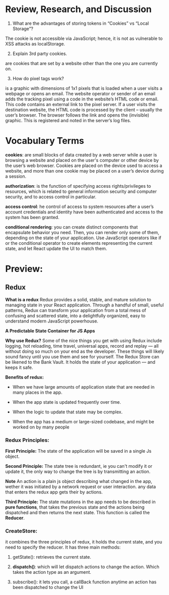 # Review, Research, and Discussion

1. What are the advantages of storing tokens in “Cookies” vs “Local Storage”?

The cookie is not accessible via JavaScript; hence, it is not as vulnerable to XSS attacks as localStorage.

2. Explain 3rd party cookies.

are cookies that are set by a website other than the one you are currently on. 

3. How do pixel tags work?

is a graphic with dimensions of 1x1 pixels that is loaded when a user visits a webpage or opens an email. The website operator or sender of an email adds the tracking pixel using a code in the website’s HTML code or email. This code contains an external link to the pixel server. If a user visits the destination website, the HTML code is processed by the client – usually the user’s browser. The browser follows the link and opens the (invisible) graphic. This is registered and noted in the server’s log files.

# Vocabulary Terms

**cookies**: are small blocks of data created by a web server while a user is browsing a website and placed on the user's computer or other device by the user’s web browser. Cookies are placed on the device used to access a website, and more than one cookie may be placed on a user’s device during a session.

**authorization**:  is the function of specifying access rights/privileges to resources, which is related to general information security and computer security, and to access control in particular. 

**access control**: he control of access to system resources after a user’s account credentials and identity have been authenticated and access to the system has been granted.

**conditional rendering**: you can create distinct components that encapsulate behavior you need. Then, you can render only some of them, depending on the state of your application. Use JavaScript operators like if or the conditional operator to create elements representing the current state, and let React update the UI to match them.

# Preview: 

## Redux

**What is a redux**
Redux provides a solid, stable, and mature solution to managing state in your React application. Through a handful of small, useful patterns, Redux can transform your application from a total mess of confusing and scattered state, into a delightfully organized, easy to understand modern JavaScript powerhouse.

**A Predictable State Container for JS Apps**

**Why use Redux?**
Some of the nice things you get with using Redux include logging, hot reloading, time travel, universal apps, record and replay — all without doing so much on your end as the developer. These things will likely sound fancy until you use them and see for yourself.
The Redux Store can be likened to the Bank Vault. It holds the state of your application — and keeps it safe.

**Benefits of redux:**
* When we have large amounts of application state that are needed in many places in the app.

* When the app state is updated frequently over time.

* When the logic to update that state may be complex.

* When the app has a medium or large-sized codebase, and might be worked on by many people

### Redux Principles:

**First Principle:** The state of the application will be saved in a single Js object.

**Second Principle:** The state tree is redundant, ie you can't modify it or update it, the only way to change the tree is by transmitting an action.

**Note**
An action is a plain js object describing what changed in the app, wether it was initiated by a network request or user interaction. any data that enters the redux app gets their by actions.

**Third Principle:** The state mutations in the app needs to be described in **pure functions**, that takes the previous state and the actions being dispatched and then returns the next state. This function is called the **Reducer**.

### CreateStore:
it combines the three principles of redux, it holds the current state, and you need to specify the reducer. It has three main methods:

1. getState(): retrieves the current state.

2. **dispatch()**: which will let dispatch actions to change the action. Which takes the action type as an argument.

3. subscribe(): it lets you call, a callBack function anytime an action has been dispatched to change the UI
